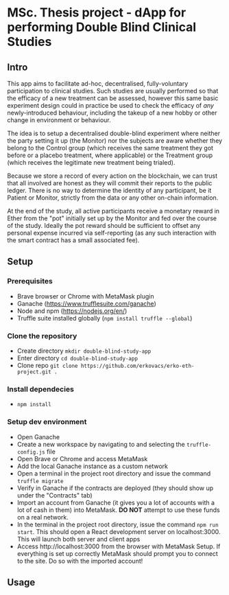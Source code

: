 # MSc. Thesis project - dApp for performing Double Blind Clinical Studies

## Intro

This app aims to facilitate ad-hoc, decentralised, fully-voluntary participation to clinical studies. Such studies are usually performed so that the efficacy of a new treatment can be assessed, however this same basic experiment design could in practice be used to check the efficacy of *any* newly-introduced behaviour, including the takeup of a new hobby or other change in environment or behaviour. 

The idea is to setup a decentralised double-blind experiment where neither the party setting it up (the Monitor) nor the subjects are aware whether they belong to the Control group (which receives the same treatment they got before or a placebo treatment, where applicable) or the Treatment group (which receives the legitimate new treatment being trialed).

Because we store a record of every action on the blockchain, we can trust that all involved are honest as they will commit their reports to the public ledger. There is no way to determine the identity of any participant, be it Patient or Monitor, strictly from the data or any other on-chain information. 

At the end of the study, all active participants receive a monetary reward in Ether from the "pot" initially set up by the Monitor and fed over the course of the study. Ideally the pot reward should be sufficient to offset any personal expense incurred via self-reporting (as any such interaction with the smart contract has a small associated fee).

## Setup 
### Prerequisites
- Brave browser or Chrome with MetaMask plugin
- Ganache (https://www.trufflesuite.com/ganache)
- Node and npm (https://nodejs.org/en/)
- Truffle suite installed globally (`npm install truffle --global`)

### Clone the repository
 - Create directory `mkdir double-blind-study-app`
 - Enter directory `cd double-blind-study-app`
 - Clone repo `git clone https://github.com/erkovacs/erko-eth-project.git .`

### Install dependecies
 - `npm install`

### Setup dev environment
 - Open Ganache
 - Create a new workspace by navigating to and selecting the `truffle-config.js` file
 - Open Brave or Chrome and access MetaMask
 - Add the local Ganache instance as a custom network
 - Open a terminal in the project root directory and issue the command `truffle migrate`
 - Verify in Ganache if the contracts are deployed (they should show up under the "Contracts" tab)
 - Import an account from Ganache (it gives you a lot of accounts with a lot of cash in them) into MetaMask. __DO NOT__ attempt to use these funds on a real network.
 - In the terminal in the project root directory, issue the command `npm run start`. This should open a React development server on localhost:3000. This will launch both server and client apps
 - Access http://localhost:3000 from the browser with MetaMask Setup. If everything is set up correctly MetaMask should prompt you to connect to the site. Do so with the imported account!

## Usage
